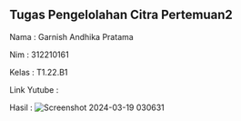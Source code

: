 ## Tugas Pengelolahan Citra Pertemuan2 ##

Nama   :  Garnish Andhika Pratama

Nim    :  312210161

Kelas  :  T1.22.B1

Link Yutube : 

Hasil   :  ![Screenshot 2024-03-19 030631](https://github.com/Garnish16/TugasPC_Pertemuan2/assets/115474050/be49e583-4e14-4b18-ba4b-38969c0617c5)
